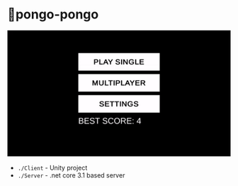 # 🏓pongo-pongo
![showcase](https://raw.githubusercontent.com/k0dep/pongo-pongo/master/showcase.gif)


 * `./Client` - Unity project
 * `./Server` - .net core 3.1 based server
